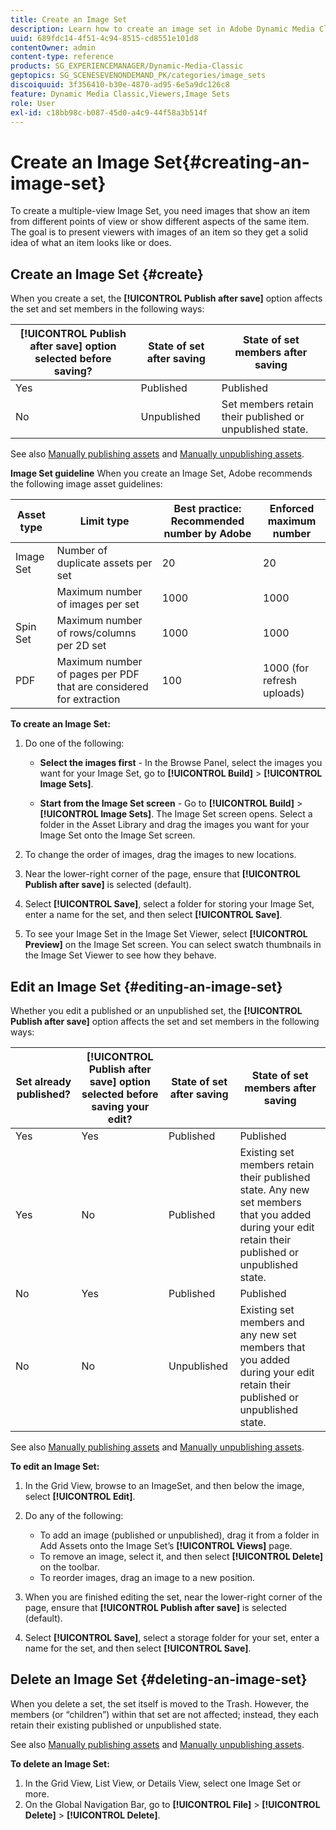 ```yaml
---
title: Create an Image Set
description: Learn how to create an image set in Adobe Dynamic Media Classic.
uuid: 689fdc14-4f51-4c94-8515-cd8551e101d8
contentOwner: admin
content-type: reference
products: SG_EXPERIENCEMANAGER/Dynamic-Media-Classic
geptopics: SG_SCENESEVENONDEMAND_PK/categories/image_sets
discoiquuid: 3f356410-b30e-4870-ad95-6e5a9dc126c8
feature: Dynamic Media Classic,Viewers,Image Sets
role: User
exl-id: c18bb98c-b087-45d0-a4c9-44f58a3b514f
---
```

# Create an Image Set{#creating-an-image-set}

To create a multiple-view Image Set, you need images that show an item from different points of view or show different aspects of the same item. The goal is to present viewers with images of an item so they get a solid idea of what an item looks like or does.

## Create an Image Set {#create}

When you create a set, the **[!UICONTROL Publish after save]** option affects the set and set members in the following ways:

|**[!UICONTROL Publish after save]** option selected before saving?|State of set after saving|State of set members after saving|
| --- | --- | --- |
| Yes | Published | Published |
| No | Unpublished | Set members retain their published or unpublished state. |

See also [Manually publishing assets](publishing-files.md#manually_publishing_assets) and [Manually unpublishing assets](publishing-files.md#manually_unpublishing_assets).

**Image Set guideline**
When you create an Image Set, Adobe recommends the following image asset guidelines:

| Asset type | Limit type | Best practice: Recommended number by Adobe | Enforced maximum number |
| --- | --- | --- | --- |
| Image Set | Number of duplicate assets per set | 20 | 20 |
|  | Maximum number of images per set | 1000 | 1000 |
|Spin Set | Maximum number of rows/columns per 2D set | 1000 | 1000 |
| PDF | Maximum number of pages per PDF that are considered for extraction | 100 | 1000 (for refresh uploads) |

**To create an Image Set:**

1. Do one of the following:

   * **Select the images first** - In the Browse Panel, select the images you want for your Image Set, go to **[!UICONTROL Build]** > **[!UICONTROL Image Sets]**.

   * **Start from the Image Set screen** - Go to **[!UICONTROL Build]** > **[!UICONTROL Image Sets]**. The Image Set screen opens. Select a folder in the Asset Library and drag the images you want for your Image Set onto the Image Set screen.

1. To change the order of images, drag the images to new locations.
1. Near the lower-right corner of the page, ensure that **[!UICONTROL Publish after save]** is selected (default).
1. Select **[!UICONTROL Save]**, select a folder for storing your Image Set, enter a name for the set, and then select **[!UICONTROL Save]**.
1. To see your Image Set in the Image Set Viewer, select **[!UICONTROL Preview]** on the Image Set screen. You can select swatch thumbnails in the Image Set Viewer to see how they behave.

## Edit an Image Set {#editing-an-image-set}

Whether you edit a published or an unpublished set, the **[!UICONTROL Publish after save]** option affects the set and set members in the following ways:

|Set already published?|**[!UICONTROL Publish after save]** option selected before saving your edit?|State of set after saving|State of set members after saving|
| --- | --- | --- | --- |
| Yes | Yes | Published|Published |
| Yes | No | Published|Existing set members retain their published state. Any new set members that you added during your edit retain their published or unpublished state. |
| No | Yes | Published|Published |
| No | No | Unpublished|Existing set members and any new set members that you added during your edit retain their published or unpublished state. |

See also [Manually publishing assets](publishing-files.md#manually_publishing_assets) and [Manually unpublishing assets](publishing-files.md#manually_unpublishing_assets).

**To edit an Image Set:**

1. In the Grid View, browse to an ImageSet, and then below the image, select **[!UICONTROL Edit]**.
1. Do any of the following:

    * To add an image (published or unpublished), drag it from a folder in Add Assets onto the Image Set’s **[!UICONTROL Views]** page.
    * To remove an image, select it, and then select **[!UICONTROL Delete]** on the toolbar.
    * To reorder images, drag an image to a new position.

1. When you are finished editing the set, near the lower-right corner of the page, ensure that **[!UICONTROL Publish after save]** is selected (default).
1. Select **[!UICONTROL Save]**, select a storage folder for your set, enter a name for the set, and then select **[!UICONTROL Save]**.

## Delete an Image Set {#deleting-an-image-set}

When you delete a set, the set itself is moved to the Trash. However, the members (or “children”) within that set are not affected; instead, they each retain their existing published or unpublished state.

See also [Manually publishing assets](publishing-files.md#manually_publishing_assets) and [Manually unpublishing assets](publishing-files.md#manually_unpublishing_assets).

**To delete an Image Set:**

1. In the Grid View, List View, or Details View, select one Image Set or more.
1. On the Global Navigation Bar, go to **[!UICONTROL File]** > **[!UICONTROL Delete]** > **[!UICONTROL Delete]**.
